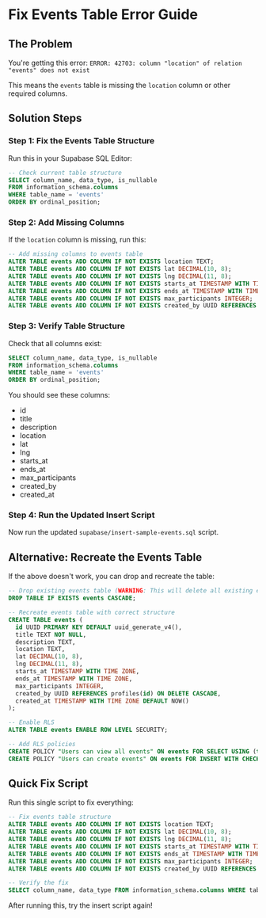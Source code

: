 # Fix Events Table Error Guide

## The Problem
You're getting this error: `ERROR: 42703: column "location" of relation "events" does not exist`

This means the `events` table is missing the `location` column or other required columns.

## Solution Steps

### Step 1: Fix the Events Table Structure
Run this in your Supabase SQL Editor:

```sql
-- Check current table structure
SELECT column_name, data_type, is_nullable 
FROM information_schema.columns 
WHERE table_name = 'events' 
ORDER BY ordinal_position;
```

### Step 2: Add Missing Columns
If the `location` column is missing, run this:

```sql
-- Add missing columns to events table
ALTER TABLE events ADD COLUMN IF NOT EXISTS location TEXT;
ALTER TABLE events ADD COLUMN IF NOT EXISTS lat DECIMAL(10, 8);
ALTER TABLE events ADD COLUMN IF NOT EXISTS lng DECIMAL(11, 8);
ALTER TABLE events ADD COLUMN IF NOT EXISTS starts_at TIMESTAMP WITH TIME ZONE;
ALTER TABLE events ADD COLUMN IF NOT EXISTS ends_at TIMESTAMP WITH TIME ZONE;
ALTER TABLE events ADD COLUMN IF NOT EXISTS max_participants INTEGER;
ALTER TABLE events ADD COLUMN IF NOT EXISTS created_by UUID REFERENCES profiles(id) ON DELETE CASCADE;
```

### Step 3: Verify Table Structure
Check that all columns exist:

```sql
SELECT column_name, data_type, is_nullable 
FROM information_schema.columns 
WHERE table_name = 'events' 
ORDER BY ordinal_position;
```

You should see these columns:
- id
- title
- description
- location
- lat
- lng
- starts_at
- ends_at
- max_participants
- created_by
- created_at

### Step 4: Run the Updated Insert Script
Now run the updated `supabase/insert-sample-events.sql` script.

## Alternative: Recreate the Events Table

If the above doesn't work, you can drop and recreate the table:

```sql
-- Drop existing events table (WARNING: This will delete all existing events)
DROP TABLE IF EXISTS events CASCADE;

-- Recreate events table with correct structure
CREATE TABLE events (
  id UUID PRIMARY KEY DEFAULT uuid_generate_v4(),
  title TEXT NOT NULL,
  description TEXT,
  location TEXT,
  lat DECIMAL(10, 8),
  lng DECIMAL(11, 8),
  starts_at TIMESTAMP WITH TIME ZONE,
  ends_at TIMESTAMP WITH TIME ZONE,
  max_participants INTEGER,
  created_by UUID REFERENCES profiles(id) ON DELETE CASCADE,
  created_at TIMESTAMP WITH TIME ZONE DEFAULT NOW()
);

-- Enable RLS
ALTER TABLE events ENABLE ROW LEVEL SECURITY;

-- Add RLS policies
CREATE POLICY "Users can view all events" ON events FOR SELECT USING (true);
CREATE POLICY "Users can create events" ON events FOR INSERT WITH CHECK (auth.uid() = created_by);
```

## Quick Fix Script

Run this single script to fix everything:

```sql
-- Fix events table structure
ALTER TABLE events ADD COLUMN IF NOT EXISTS location TEXT;
ALTER TABLE events ADD COLUMN IF NOT EXISTS lat DECIMAL(10, 8);
ALTER TABLE events ADD COLUMN IF NOT EXISTS lng DECIMAL(11, 8);
ALTER TABLE events ADD COLUMN IF NOT EXISTS starts_at TIMESTAMP WITH TIME ZONE;
ALTER TABLE events ADD COLUMN IF NOT EXISTS ends_at TIMESTAMP WITH TIME ZONE;
ALTER TABLE events ADD COLUMN IF NOT EXISTS max_participants INTEGER;
ALTER TABLE events ADD COLUMN IF NOT EXISTS created_by UUID REFERENCES profiles(id) ON DELETE CASCADE;

-- Verify the fix
SELECT column_name, data_type FROM information_schema.columns WHERE table_name = 'events' ORDER BY ordinal_position;
```

After running this, try the insert script again!
